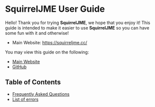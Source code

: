 # SquirrelJME User Guide

Hello! Thank you for trying **SquirrelJME**, we hope that you enjoy it! This
guide is intended to make it easier to use **SquirrelJME** so you can have
some fun with it and otherwise!

 * Main Website: <https://squirreljme.cc/>

You may view this guide on the following:

 * [Main Website](https://squirreljme.cc/doc/ckout/assets/user-guide/Home.mkd)
 * [GitHub](https://github.com/SquirrelJME/SquirrelJME/wiki)

## Table of Contents

 * [Frequently Asked Questions](faq.mkd)
 * [List of errors](error-list.mkd)

